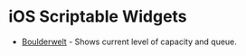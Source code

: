 # iOS Scriptable Widgets

* [Boulderwelt](boulderwelt) - Shows current level of capacity and queue.
